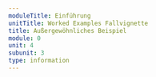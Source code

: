 ```yaml
---
moduleTitle: Einführung
unitTitle: Worked Examples Fallvignette
title: Außergewöhnliches Beispiel
module: 0
unit: 4
subunit: 3
type: information
---
```


